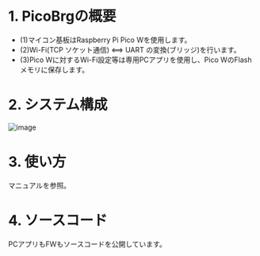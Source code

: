 # 1. PicoBrgの概要  
- (1)マイコン基板はRaspberry Pi Pico Wを使用します。
- (2)Wi-Fi(TCP ソケット通信) <==> UART  の変換(ブリッジ)を行います。
- (3)Pico Wに対するWi-Fi設定等は専用PCアプリを使用し、Pico WのFlashメモリに保存します。

# 2. システム構成  
![image](https://github.com/user-attachments/assets/30709b94-db01-41c3-960d-b07d6fc44fb3)  

# 3. 使い方  
マニュアルを参照。  

# 4. ソースコード  
PCアプリもFWもソースコードを公開しています。  


    
 
